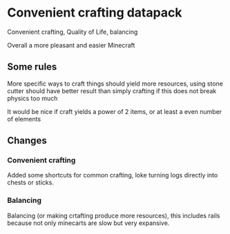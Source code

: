 # Convenient crafting datapack

Convenient crafting, Quality of Life, balancing

Overall a more pleasant and easier Minecraft

## Some rules

More specific ways to craft things should yield more resources, using stone cutter should have better result than simply crafting if this does not break physics too much

It would be nice if craft yields a power of 2 items, or at least a even number of elements

## Changes

### Convenient crafting

Added some shortcuts for common crafting, loke turning logs directly into chests or sticks.

### Balancing

Balancing (or making crtafting produce more resources), this includes rails because not only minecarts are slow but very expansive.
